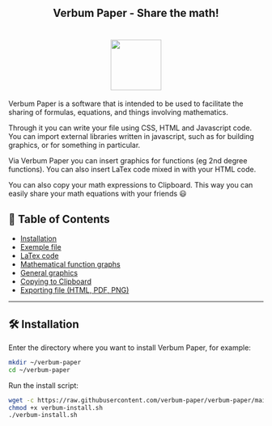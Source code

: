 
<h2 align=center><b>Verbum Paper - Share the math!</b></h2>

# <div align=center><img src="" height=100px></div>

Verbum Paper is a software that is intended to be used to facilitate the sharing of formulas, equations, and things involving mathematics.

Through it you can write your file using CSS, HTML and Javascript code. You can import external libraries written in javascript, such as for building graphics, or for something in particular.

Via Verbum Paper you can insert graphics for functions (eg 2nd degree functions). You can also insert LaTex code mixed in with your HTML code.

You can also copy your math expressions to Clipboard. This way you can easily share your math equations with your friends :smiley:


:bookmark_tabs: Table of Contents
-----
* [Installation](https://github.com/verbum-paper/verbum-paper#hammer_and_wrench-installation)
* [Exemple file]()
* [LaTex code]()
* [Mathematical function graphs]()
* [General graphics]()
* [Copying to Clipboard]()
* [Exporting file (HTML, PDF, PNG)]()
-----


:hammer_and_wrench: Installation
---

Enter the directory where you want to install Verbum Paper, for example:

```bash
mkdir ~/verbum-paper
cd ~/verbum-paper
```

Run the install script:
```bash
wget -c https://raw.githubusercontent.com/verbum-paper/verbum-paper/main/verbum-install/verbum-install.sh
chmod +x verbum-install.sh
./verbum-install.sh
```


